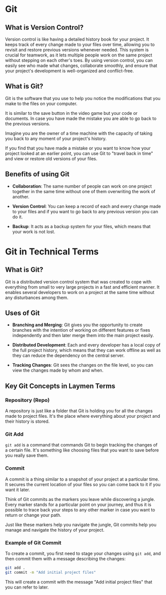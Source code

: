 # Git

## What is Version Control?

Version control is like having a detailed history book for your project. It keeps track of every change made to your files over time, allowing you to revisit and restore previous versions whenever needed. This system is crucial for teamwork, as it lets multiple people work on the same project without stepping on each other's toes. By using version control, you can easily see who made what changes, collaborate smoothly, and ensure that your project's development is well-organized and conflict-free.

## What is Git?
Git is the software that you use to help you notice the modifications that you make to the files on your computer.

It is similar to the save button in the video game but your code or documents. 
In case you have made the mistake you are able to go back to the previous versions.

Imagine you are the owner of a time machine with the capacity of taking you back to any moment of your project's history. 

If you find that you have made a mistake or you want to know how your project looked at an earlier point,
you can use Git to "travel back in time" and view or restore old versions of your files.

## Benefits of using Git

- **Collaboration**:
    The same number of people can work on one project together in the same time without one of them overwriting the work of another.

- **Version Control**: 
    You can keep a record of each and every change made to your files and if you want to go back to any previous version you can do it.

- **Backup**: 
    It acts as a backup system for your files, which means that your work is not lost.

# Git in Technical Terms

## What is Git?

Git is a distributed version control system that was created to cope with 
everything from small to very large projects in a fast and efficient manner. 
It enables several developers to work on a project at the same time without any disturbances among them.

## Uses of Git

- **Branching and Merging**: 
    Git gives you the opportunity to create branches with the intention of working on different features 
    or fixes independently and then later merge them into the main project easily.
    
- **Distributed Development**: 
    Each and every developer has a local copy of the full project history, 
    which means that they can work offline as well as they can reduce the dependency on the central server.

- **Tracking Changes**: 
    Git sees the changes on the file level, so you can view the changes made by whom and when.

## Key Git Concepts in Laymen Terms

### Repository (Repo)
A repository is just like a folder that Git is holding you for all the changes made to project files. 
It's the place where everything about your project and their history is stored.

### Git Add
`git add` is a command that commands Git to begin tracking the changes of a certain file. 
It's something like choosing files that you want to save before you really save them.

### Commit
A commit is a thing similar to a snapshot of your project at a particular time. 
It secures the current location of your files so you can come back to it if you want it later. 

Think of Git commits as the markers you leave while discovering a jungle. 
Every marker stands for a particular point on your journey, 
and thus it is possible to trace back your steps to any other marker in case you want to return or change your path. 

Just like these markers help you navigate the jungle, 
Git commits help you manage and navigate the history of your project.

### Example of Git Commit

To create a commit, you first need to stage your changes using `git add`, and then commit them with a message describing the changes:

```bash
git add .
git commit -m "Add initial project files"
```

This will create a commit with the message "Add initial project files" that you can refer to later.
